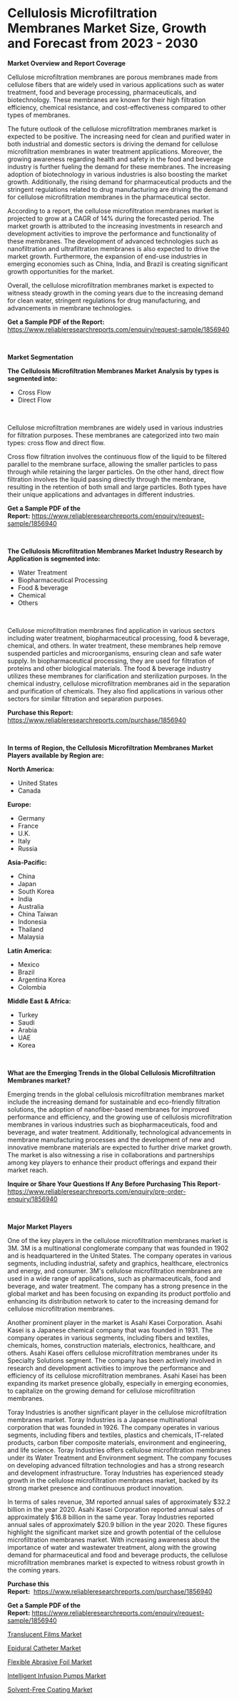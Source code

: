<p><h1>Cellulosis Microfiltration Membranes Market Size, Growth and Forecast from 2023 - 2030</h1></p><p><strong>Market Overview and Report Coverage</strong></p>
<p><p>Cellulose microfiltration membranes are porous membranes made from cellulose fibers that are widely used in various applications such as water treatment, food and beverage processing, pharmaceuticals, and biotechnology. These membranes are known for their high filtration efficiency, chemical resistance, and cost-effectiveness compared to other types of membranes.</p><p>The future outlook of the cellulose microfiltration membranes market is expected to be positive. The increasing need for clean and purified water in both industrial and domestic sectors is driving the demand for cellulose microfiltration membranes in water treatment applications. Moreover, the growing awareness regarding health and safety in the food and beverage industry is further fueling the demand for these membranes. The increasing adoption of biotechnology in various industries is also boosting the market growth. Additionally, the rising demand for pharmaceutical products and the stringent regulations related to drug manufacturing are driving the demand for cellulose microfiltration membranes in the pharmaceutical sector.</p><p>According to a report, the cellulose microfiltration membranes market is projected to grow at a CAGR of 14% during the forecasted period. The market growth is attributed to the increasing investments in research and development activities to improve the performance and functionality of these membranes. The development of advanced technologies such as nanofiltration and ultrafiltration membranes is also expected to drive the market growth. Furthermore, the expansion of end-use industries in emerging economies such as China, India, and Brazil is creating significant growth opportunities for the market.</p><p>Overall, the cellulose microfiltration membranes market is expected to witness steady growth in the coming years due to the increasing demand for clean water, stringent regulations for drug manufacturing, and advancements in membrane technologies.</p></p>
<p><strong>Get a Sample PDF of the Report:</strong> <a href="https://www.reliableresearchreports.com/enquiry/request-sample/1856940">https://www.reliableresearchreports.com/enquiry/request-sample/1856940</a></p>
<p>&nbsp;</p>
<p><strong>Market Segmentation</strong></p>
<p><strong>The Cellulosis Microfiltration Membranes Market Analysis by types is segmented into:</strong></p>
<p><ul><li>Cross Flow</li><li>Direct Flow</li></ul></p>
<p>&nbsp;</p>
<p><p>Cellulose microfiltration membranes are widely used in various industries for filtration purposes. These membranes are categorized into two main types: cross flow and direct flow. </p><p>Cross flow filtration involves the continuous flow of the liquid to be filtered parallel to the membrane surface, allowing the smaller particles to pass through while retaining the larger particles. On the other hand, direct flow filtration involves the liquid passing directly through the membrane, resulting in the retention of both small and large particles. Both types have their unique applications and advantages in different industries.</p></p>
<p><strong>Get a Sample PDF of the Report:</strong>&nbsp;<a href="https://www.reliableresearchreports.com/enquiry/request-sample/1856940">https://www.reliableresearchreports.com/enquiry/request-sample/1856940</a></p>
<p>&nbsp;</p>
<p><strong>The Cellulosis Microfiltration Membranes Market Industry Research by Application is segmented into:</strong></p>
<p><ul><li>Water Treatment</li><li>Biopharmaceutical Processing</li><li>Food & beverage</li><li>Chemical</li><li>Others</li></ul></p>
<p>&nbsp;</p>
<p><p>Cellulose microfiltration membranes find application in various sectors including water treatment, biopharmaceutical processing, food & beverage, chemical, and others. In water treatment, these membranes help remove suspended particles and microorganisms, ensuring clean and safe water supply. In biopharmaceutical processing, they are used for filtration of proteins and other biological materials. The food & beverage industry utilizes these membranes for clarification and sterilization purposes. In the chemical industry, cellulose microfiltration membranes aid in the separation and purification of chemicals. They also find applications in various other sectors for similar filtration and separation purposes.</p></p>
<p><strong>Purchase this Report:</strong>&nbsp; <a href="https://www.reliableresearchreports.com/purchase/1856940">https://www.reliableresearchreports.com/purchase/1856940</a></p>
<p>&nbsp;</p>
<p><strong>In terms of Region, the Cellulosis Microfiltration Membranes Market Players available by Region are:</strong></p>
<p>
    <p> <strong> North America: </strong>
        <ul>
            <li>United States</li>
            <li>Canada</li>
        </ul>
        </p> 
    <p> <strong> Europe: </strong>
        <ul>
            <li>Germany</li>
            <li>France</li>
            <li>U.K.</li>
            <li>Italy</li>
            <li>Russia</li>
        </ul>
        </p> 
    <p> <strong> Asia-Pacific: </strong>
        <ul>
            <li>China</li>
            <li>Japan</li>
            <li>South Korea</li>
            <li>India</li>
            <li>Australia</li>
            <li>China Taiwan</li>
            <li>Indonesia</li>
            <li>Thailand</li>
            <li>Malaysia</li>
        </ul>
        </p> 
    <p> <strong> Latin America: </strong>
        <ul>
            <li>Mexico</li>
            <li>Brazil</li>
            <li>Argentina Korea</li>
            <li>Colombia</li>
        </ul>
        </p> 
    <p> <strong> Middle East & Africa: </strong>
        <ul>
            <li>Turkey</li>
            <li>Saudi</li>
            <li>Arabia</li>
            <li>UAE</li>
            <li>Korea</li>
        </ul>
    </p>
    </p>
<p>&nbsp;</p>
<p><strong>What are the Emerging Trends in the Global Cellulosis Microfiltration Membranes market?</strong></p>
<p><p>Emerging trends in the global cellulosis microfiltration membranes market include the increasing demand for sustainable and eco-friendly filtration solutions, the adoption of nanofiber-based membranes for improved performance and efficiency, and the growing use of cellulosis microfiltration membranes in various industries such as biopharmaceuticals, food and beverage, and water treatment. Additionally, technological advancements in membrane manufacturing processes and the development of new and innovative membrane materials are expected to further drive market growth. The market is also witnessing a rise in collaborations and partnerships among key players to enhance their product offerings and expand their market reach.</p></p>
<p><strong>Inquire or Share Your Questions If Any Before Purchasing This Report</strong>- <a href="https://www.reliableresearchreports.com/enquiry/pre-order-enquiry/1856940">https://www.reliableresearchreports.com/enquiry/pre-order-enquiry/1856940</a></p>
<p>&nbsp;</p>
<p><strong>Major Market Players</strong></p>
<p><p>One of the key players in the cellulose microfiltration membranes market is 3M. 3M is a multinational conglomerate company that was founded in 1902 and is headquartered in the United States. The company operates in various segments, including industrial, safety and graphics, healthcare, electronics and energy, and consumer. 3M's cellulose microfiltration membranes are used in a wide range of applications, such as pharmaceuticals, food and beverage, and water treatment. The company has a strong presence in the global market and has been focusing on expanding its product portfolio and enhancing its distribution network to cater to the increasing demand for cellulose microfiltration membranes.</p><p>Another prominent player in the market is Asahi Kasei Corporation. Asahi Kasei is a Japanese chemical company that was founded in 1931. The company operates in various segments, including fibers and textiles, chemicals, homes, construction materials, electronics, healthcare, and others. Asahi Kasei offers cellulose microfiltration membranes under its Specialty Solutions segment. The company has been actively involved in research and development activities to improve the performance and efficiency of its cellulose microfiltration membranes. Asahi Kasei has been expanding its market presence globally, especially in emerging economies, to capitalize on the growing demand for cellulose microfiltration membranes.</p><p>Toray Industries is another significant player in the cellulose microfiltration membranes market. Toray Industries is a Japanese multinational corporation that was founded in 1926. The company operates in various segments, including fibers and textiles, plastics and chemicals, IT-related products, carbon fiber composite materials, environment and engineering, and life science. Toray Industries offers cellulose microfiltration membranes under its Water Treatment and Environment segment. The company focuses on developing advanced filtration technologies and has a strong research and development infrastructure. Toray Industries has experienced steady growth in the cellulose microfiltration membranes market, backed by its strong market presence and continuous product innovation.</p><p>In terms of sales revenue, 3M reported annual sales of approximately $32.2 billion in the year 2020. Asahi Kasei Corporation reported annual sales of approximately $16.8 billion in the same year. Toray Industries reported annual sales of approximately $20.9 billion in the year 2020. These figures highlight the significant market size and growth potential of the cellulose microfiltration membranes market. With increasing awareness about the importance of water and wastewater treatment, along with the growing demand for pharmaceutical and food and beverage products, the cellulose microfiltration membranes market is expected to witness robust growth in the coming years.</p></p>
<p><strong>Purchase this Report:</strong>&nbsp;&nbsp;<a href="https://www.reliableresearchreports.com/purchase/1856940">https://www.reliableresearchreports.com/purchase/1856940</a></p>
<p></p>
<p><strong>Get a Sample PDF of the Report:</strong>&nbsp;<a href="https://www.reliableresearchreports.com/enquiry/request-sample/1856940">https://www.reliableresearchreports.com/enquiry/request-sample/1856940</a></p>
<p><p><a href="https://www.linkedin.com/pulse/translucent-films-market-research-report-provides-thorough/">Translucent Films Market</a></p><p><a href="https://medium.com/@linabernier/epidural-catheter-market-furnishes-information-on-market-share-market-trends-and-market-growth-a88fd5064b12">Epidural Catheter Market</a></p><p><a href="https://www.linkedin.com/pulse/flexible-abrasive-foil-market-challenges-opportunities-growth/">Flexible Abrasive Foil Market</a></p><p><a href="https://medium.com/@twiladurgan/intelligent-infusion-pumps-market-outlook-industry-overview-and-forecast-2023-to-2030-039426f9ebb8">Intelligent Infusion Pumps Market</a></p><p><a href="https://www.linkedin.com/pulse/solvent-free-coating-market-size-share-amp-trends-analysis/">Solvent-Free Coating Market</a></p></p>